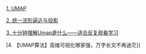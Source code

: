 [1. UMAP](https://mp.weixin.qq.com/s?__biz=Mzg5ODY1NDkwMA==&mid=2247484214&idx=1&sn=2b429bcad029899b54aee7a70f6e104c&chksm=c05e74edf729fdfb586b4dad255ccd3871fe4b070381bc9193cbc75fb316ff080918bb811f37&scene=27)  

[2. 统一流形逼近与投影](https://www.jianshu.com/p/0991521177c3)  

[3. 十分钟理解Umap是什么——适合反复观看学习](https://www.bilibili.com/video/BV1qB4y1p7CF/)  

[4. 【UMAP算法】高维可视化哪家强，万字长文不再迷茫](
